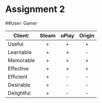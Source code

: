 Assignment 2
=============
##User: Gamer

Client:		|Steam	|uPlay	|Origin	|
------------|:-----:|:-----:|:-----:|
Useful		|	+	|	+	|	+	|
Learnable	|	+	|	+	|	-	|
Memorable	|	+	|	+	|	+	|
Effective	|	+	|	+	|	+	|
Efficient	|	+	|	-	|	-	|
Desirable	|	+	|	-	|	-	|
Delightful	|	+	|	-	|	-	|